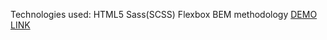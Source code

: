 Technologies used:
  HTML5 
  Sass(SCSS)
  Flexbox 
  BEM
  methodology
[DEMO LINK](https://sobchuksasha.github.io/Museum/)
